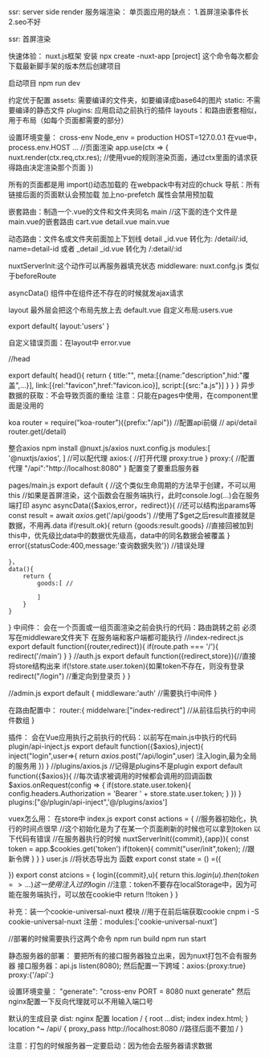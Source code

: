 ssr: server side render
服务端渲染：
单页面应用的缺点：
    1.首屏渲染事件长
    2.seo不好

ssr: 
首屏渲染

快速体验：
nuxt.js框架
安装
npx create -nuxt-app [project]  这个命令每次都会下载最新脚手架的版本然后创建项目

启动项目
npm run dev 

约定优于配置
assets:  需要编译的文件夹，如要编译成base64的图片
static: 不需要编译的静态文件
plugins: 应用启动之前执行的插件
layouts：和路由嵌套相似，用于布局（如每个页面都需要的部分）

设置环境变量： cross-env Node_env = production HOST=127.0.0.1
在vue中，process.env.HOST ...
//页面渲染
app.use(ctx => {
    nuxt.render(ctx.req,ctx.res);  //使用vue的规则渲染页面，通过ctx里面的请求获得路由决定渲染那个页面
})

所有的页面都是用 import()动态加载的 在webpack中有对应的chuck
导航：所有链接后面的页面默认会预加载
<nuxt-link to="/">
<n-link no-prefetch> 加上no-prefetch 属性会禁用预加载

嵌套路由：制造一个.vue的文件和文件夹同名
main
    //这下面的连个文件是main.vue的嵌套路由
    cart.vue
    detail.vue
main.vue

动态路由：文件名或文件夹前面加上下划线
detail
    _id.vue
转化为: /detail/:id, name=detail-id
或者
_detail
    _id.vue
转化为 /:detail/:id

nuxtServerInit:这个动作可以再服务器填充状态
middleware: 
nuxt.confg.js  类似于beforeRoute

asyncData() 组件中在组件还不存在的时候就发ajax请求

layout
最外层会把这个布局先放上去
default.vue
自定义布局:users.vue

export default{
    layout:'users'
}

自定义错误页面：在layout中
error.vue

//head

export default{
    head(){
        return {
            title:"",
            meta:[{name:"description",hid:"覆盖",...}],
            link:[{rel:"favicon",href:"favicon.ico}],
            script:[{src:"a.js"}]
        }
    }
}
异步数据的获取：不会导致页面的重绘
注意：只能在pages中使用，在component里面是没用的

koa
router = require("koa-router")({prefix:"/api"})  //配置api前缀
// api/detail
router.get(/detail)

整合axios
npm install @nuxt.js/axios
nuxt.config.js
modules:[
    '@nuxtjs/axios',
]
//可以配代理
axios:{
    //打开代理
    proxy:true
}
proxy:{
    //配置代理
    "/api":"http://localhost:8080"
}
配置变了要重启服务器

pages/main.js
export default {
    //这个类似生命周期的方法早于创建，不可以用this
    //如果是首屏渲染，这个函数会在服务端执行，此时console.log(...)会在服务端打印
    async asyncData({$axios,error，redirect}){  //还可以结构出params等
        const result = await $axios.$get('/api/goods')  //使用了$get之后result直接就是数据，不用再.data
        if(result.ok){
            return {goods:result.goods}  //直接回被加到this中，优先级比data中的数据优先级高，data中的同名数据会被覆盖
        }
        error({statusCode:400,message:'查询数据失败'})  //错误处理

    }，
    data(){
        return {
            goods:[ //

            ]
        }
    }
}
中间件：
会在一个页面或一组页面渲染之前会执行的代码：路由跳转之前
必须写在middleware文件夹下
在服务端和客户端都可能执行
//index-redirect.js
export default function({router,redirect}){
    if(route.path === '/'){
        redirect('/main')
    }
}
//auth.js
export default function({redirect,store}){//直接将store结构出来
    if(!store.state.user.token){如果token不存在，则没有登录
        redirect("/login")  //重定向到登录页
    }
}


//admin.js
export default {
    middleware:'auth' //需要执行中间件
}

在路由配置中：
router:{
    middelware:["index-redirect"]  //从前往后执行的中间件数组
}

插件：
会在Vue应用执行之前执行的代码：以前写在main.js中执行的代码
plugin/api-inject.js
export default function({$axios},inject){
    inject("login",user=>{
        return $axios.$post("/api/login",user)  注入login,最为全局的服务用
    })
}
//plugins/axios.js  //记得是plugins不是plugin
export default function({$axios}){
    //每次请求被调用的时候都会调用的回调函数
    $axios.onRequest(config => {
        if(store.state.user.token){
           config.headers.Authorization = 'Bearer ' + store.state.user.token;
        }
    })
}
plugins:["@/plugin/api-inject",'@/plugins/axios']

vuex怎么用：
在store中
index.js
export const actions = {
    //服务器初始化，执行的时间点很早
    //这个初始化是为了在某一个页面刷新的时候也可以拿到token
    以下代码有错误
    <!-- nuxtServerInit({commit},{req}){
        //服务端渲染将vuex状态填充
        //参数1是vuex的上下文
        //参数2是nuxt的上下文
        //req.ctx是koa的上下文：可以难倒token
        if(token){
            commit("user/init",token);  //跟新令牌
        }
    } -->
    //在服务器执行的时候
    nuxtServerInit({commit},{app}){
        const token = app.$cookies.get('token')
        if(token){
            commit("user/init",token);  //跟新令牌
        }
    }
}
user.js
//将状态导出为 函数
export const state = () =({

})
export const atcions = {
    login({commit},u){
        return this.$login(u).then({token} => {...})  这一使用注入过的$login
        //注意：token不要存在localStorage中，因为可能在服务端执行，可以放在cookie中
        return !!token
    }
}

补充：装一个cookie-universal-nuxt 模块   //用于在前后端获取cookie
cnpm i -S cookie-universal-nuxt
注册：modules:['cookie-universal-nuxt']

//部署的时候需要执行这两个命令
npm run build
npm run start

静态服务器的部署：
要把所有的接口服务器独立出来，因为nuxt打包不会有服务器
接口服务器：api.js   listen(8080);
然后配置一下跨域：axios:{proxy:true} proxy:{'/api':}

设置环境变量： "generate": "cross-env PORT = 8080 nuxt generate"   然后nginx配置一下反向代理就可以不用输入端口号

默认的生成目录
dist:
nginx 配置
location / {
    root ...dist;
    index index.html;
}
location ^~ /api/ {
    proxy_pass http://localhost:8080  //路径后面不要加 /
}

注意：打包的时候服务器一定要启动：因为他会去服务器请求数据




